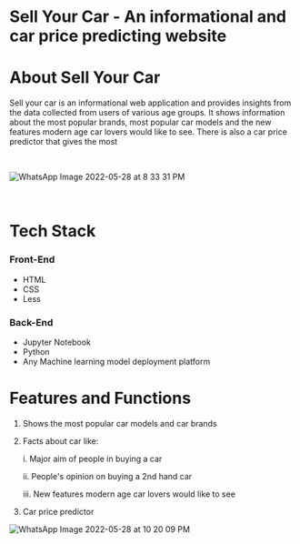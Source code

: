 # Sell Your Car - An informational and car price predicting website 


# About Sell Your Car
Sell your car is an informational web application and provides insights from the data collected from users of various age groups. It shows information about the most popular brands, most popular car models and the new features modern age car lovers would like to see. There is also a car price predictor that gives the most 


<br/>

![WhatsApp Image 2022-05-28 at 8 33 31 PM](https://user-images.githubusercontent.com/83531350/170831089-dafd4a1e-c25a-422d-b356-3c3234429920.jpeg)


<br/>


# Tech Stack

### Front-End
* HTML
* CSS
* Less

### Back-End
* Jupyter Notebook
* Python
* Any Machine learning model deployment platform 

# Features and Functions 
1. Shows the most popular car models and car brands
2. Facts about car like: 

    i. Major aim of people in buying a car
    
    ii. People's opinion on buying a 2nd hand car
    
    iii. New features modern age car lovers would like to see
    
3. Car price predictor 



![WhatsApp Image 2022-05-28 at 10 20 09 PM](https://user-images.githubusercontent.com/83531350/170834960-e77caa65-f1a7-4461-acb0-5cc524ecb361.jpeg)


